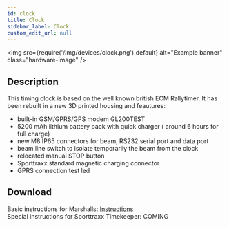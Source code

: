 ```yaml
---
id: clock
title: Clock
sidebar_label: Clock
custom_edit_url: null
---
```


<img
  src={require('/img/devices/clock.png').default}
  alt="Example banner"
  class="hardware-image"
/>

## Description
This timing clock is based on the well known british ECM Rallytimer. It has been rebuilt in a new 3D printed housing and feautures:
* built-in GSM/GPRS/GPS modem GL200TEST
* 5200 mAh lithium battery pack with quick charger ( around 6 hours for full charge)
* new M8 IP65 connectors for beam, RS232 serial port and data port
* beam line switch to isolate temporarily the beam from the clock
* relocated manual STOP button
* Sporttraxx standard magnetic charging connector
* GPRS connection test led

## Download
Basic instructions for Marshalls: [Instructions](/documents/marshall-instructions.pdf)  
Special instructions for Sporttraxx Timekeeper: COMING